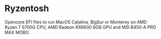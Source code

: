 # Ryzentosh
Opencore EFI files to run MacOS Catalina, BigSur or Monterey on AMD Ryzen 7 5700G CPU, AMD Radeon RX6600 8GB GPU and MSI B450-A PRO MAX MOBO.
